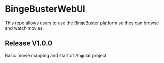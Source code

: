 # BingeBusterWebUI
This repo allows users to use the BingeBuster platform so they can browse and watch movies. 

## Release V1.0.0
Basic movie mapping and start of Angular project
